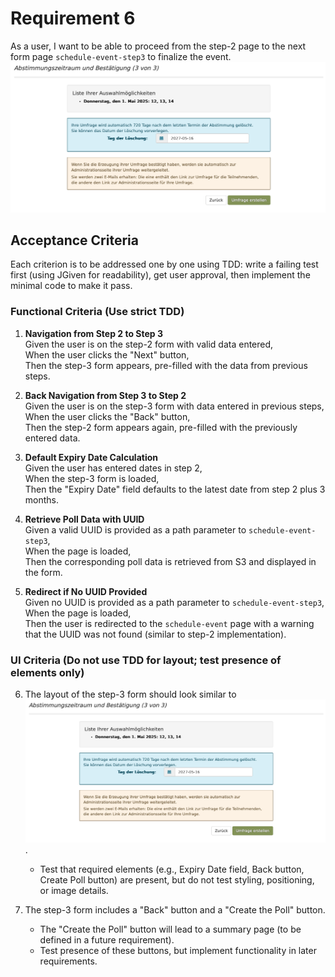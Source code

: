 # Requirement 6
As a user, I want to be able to proceed from the step-2 page to the next form page `schedule-event-step3` to finalize the event.
![Schedule Event Form 3](../assets/woodle-screenshot-step3.png)

## Acceptance Criteria
Each criterion is to be addressed one by one using TDD: write a failing test first (using JGiven for readability), get user approval, then implement the minimal code to make it pass.

### Functional Criteria (Use strict TDD)
1. **Navigation from Step 2 to Step 3**  
   Given the user is on the step-2 form with valid data entered,  
   When the user clicks the "Next" button,  
   Then the step-3 form appears, pre-filled with the data from previous steps.

2. **Back Navigation from Step 3 to Step 2**  
   Given the user is on the step-3 form with data entered in previous steps,  
   When the user clicks the "Back" button,  
   Then the step-2 form appears again, pre-filled with the previously entered data.

3. **Default Expiry Date Calculation**  
   Given the user has entered dates in step 2,  
   When the step-3 form is loaded,  
   Then the "Expiry Date" field defaults to the latest date from step 2 plus 3 months.

4. **Retrieve Poll Data with UUID**  
   Given a valid UUID is provided as a path parameter to `schedule-event-step3`,  
   When the page is loaded,  
   Then the corresponding poll data is retrieved from S3 and displayed in the form.

5. **Redirect if No UUID Provided**  
   Given no UUID is provided as a path parameter to `schedule-event-step3`,  
   When the page is loaded,  
   Then the user is redirected to the `schedule-event` page with a warning that the UUID was not found (similar to step-2 implementation).

### UI Criteria (Do not use TDD for layout; test presence of elements only)
6. The layout of the step-3 form should look similar to ![Schedule Event Form 3](../assets/woodle-screenshot-step3.png).  
   - Test that required elements (e.g., Expiry Date field, Back button, Create Poll button) are present, but do not test styling, positioning, or image details.

7. The step-3 form includes a "Back" button and a "Create the Poll" button.  
   - The "Create the Poll" button will lead to a summary page (to be defined in a future requirement).  
   - Test presence of these buttons, but implement functionality in later requirements. 